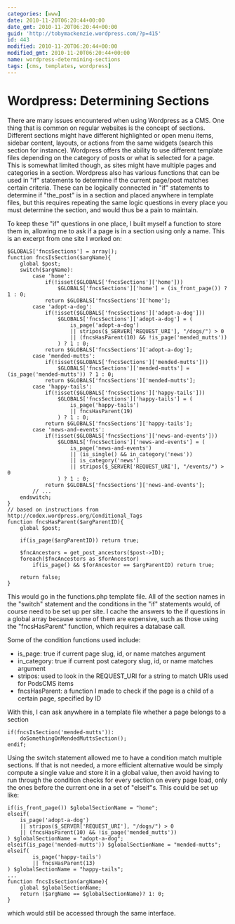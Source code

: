 ```yaml
---
categories: [www]
date: 2010-11-20T06:20:44+00:00
date_gmt: 2010-11-20T06:20:44+00:00
guid: 'http://tobymackenzie.wordpress.com/?p=415'
id: 443
modified: 2010-11-20T06:20:44+00:00
modified_gmt: 2010-11-20T06:20:44+00:00
name: wordpress-determining-sections
tags: [cms, templates, wordpress]
---
```


Wordpress: Determining Sections
===============================

There are many issues encountered when using Wordpress as a CMS.  One thing that is common on regular websites is the concept of sections.  Different sections might have different highlighted or open menu items, sidebar content, layouts, or actions from the same widgets (search this section for instance).  Wordpress offers the ability to use different template files depending on the category of posts or what is selected for a page.  This is somewhat limited though, as sites might have multiple pages and categories in a section.  Wordpress also has various functions that can be used in "if" statements to determine if the current page/post matches certain criteria.  These can be logically connected in "if" statements to determine if "the_post" is in a section and placed anywhere in template files, but this requires repeating the same logic questions in every place you must determine the section, and would thus be a pain to maintain.

To keep these "if" questions in one place, I built myself a function to store them in, allowing me to ask if a page is in a section using only a name.<!--more-->  This is an excerpt from one site I worked on:

```
$GLOBALS['fncsSections'] = array();
function fncsIsSection($argName){
	global $post;
	switch($argName):
		case 'home':
			if(!isset($GLOBALS['fncsSections']['home']))
				$GLOBALS['fncsSections']['home'] = (is_front_page()) ? 1 : 0;
			return $GLOBALS['fncsSections']['home'];
		case 'adopt-a-dog':
			if(!isset($GLOBALS['fncsSections']['adopt-a-dog']))
				$GLOBALS['fncsSections']['adopt-a-dog'] = (
					is_page('adopt-a-dog')
					|| stripos($_SERVER['REQUEST_URI'], "/dogs/") > 0
					|| (fncsHasParent(10) && !is_page('mended_mutts'))
				) ? 1 : 0;
			return $GLOBALS['fncsSections']['adopt-a-dog'];
		case 'mended-mutts':
			if(!isset($GLOBALS['fncsSections']['mended-mutts']))
				$GLOBALS['fncsSections']['mended-mutts'] = (is_page('mended-mutts')) ? 1 : 0;
			return $GLOBALS['fncsSections']['mended-mutts'];
		case 'happy-tails':
			if(!isset($GLOBALS['fncsSections']['happy-tails']))
				$GLOBALS['fncsSections']['happy-tails'] = (
					is_page('happy-tails')
					|| fncsHasParent(19)
				) ? 1 : 0;
			return $GLOBALS['fncsSections']['happy-tails'];
		case 'news-and-events':
			if(!isset($GLOBALS['fncsSections']['news-and-events']))
				$GLOBALS['fncsSections']['news-and-events'] = (
					is_page('news-and-events')
					|| (is_single() && in_category('news'))
					|| is_category('news')
					|| stripos($_SERVER['REQUEST_URI'], "/events/") > 0
				) ? 1 : 0;
			return $GLOBALS['fncsSections']['news-and-events'];
		// ...
	endswitch;
}
// based on instructions from http://codex.wordpress.org/Conditional_Tags
function fncsHasParent($argParentID){
	global $post;
	
	if(is_page($argParentID)) return true;
	
	$fncAncestors = get_post_ancestors($post->ID);
	foreach($fncAncestors as $forAncestor)
		if(is_page() && $forAncestor == $argParentID) return true;
	
	return false;
}
```

This would go in the functions.php template file.  All of the section names in the "switch" statement and the conditions in the "if" statements would, of course need to be set up per site.  I cache the answers to the if questions in a global array because some of them are expensive, such as those using the "fncsHasParent" function, which requires a database call.

Some of the condition functions used include:

- is\_page: true if current page slug, id, or name matches argument
- in\_category: true if current post category slug, id, or name matches argument
- stripos: used to look in the REQUEST\_URI for a string to match URIs used for PodsCMS items
- fncsHasParent: a function I made to check if the page is a child of a certain page, specified by ID

With this, I can ask anywhere in a template file whether a page belongs to a section

```
if(fncsIsSection('mended-mutts')):
	doSomethingOnMendedMuttsSection();
endif;
```

Using the switch statement allowed me to have a condition match multiple sections.  If that is not needed, a more efficient alternative would be simply compute a single value and store it in a global value, then avoid having to run through the condition checks for every section on every page load, only the ones before the current one in a set of "elseif"s.  This could be set up like:

```
if(is_front_page()) $globalSectionName = "home";
elseif(
	is_page('adopt-a-dog')
	|| stripos($_SERVER['REQUEST_URI'], "/dogs/") > 0
	|| (fncsHasParent(10) && !is_page('mended_mutts'))
) $globalSectionName = "adopt-a-dog";
elseif(is_page('mended-mutts')) $globalSectionName = "mended-mutts";
elseif(
		is_page('happy-tails')
		|| fncsHasParent(13)
) $globalSectionName = "happy-tails";
...
function fncsIsSection(argName){
	global $globalSectionName;
	return ($argName == $globalSectionName)? 1: 0;
}
```

which would still be accessed through the same interface.
